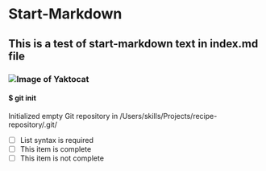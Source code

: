 # Start-Markdown
## This is a test of start-markdown text in index.md file
### ![Image of Yaktocat](https://octodex.github.com/images/yaktocat.png)
#### $ git init
Initialized empty Git repository in /Users/skills/Projects/recipe-repository/.git/
- [ ] List syntax is required
- [ ] This item is complete
- [ ] This item is not complete

